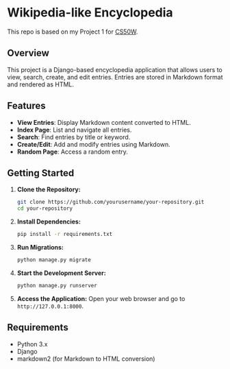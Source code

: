 # Wikipedia-like Encyclopedia

This repo is based on my Project 1 for [CS50W](https://cs50.harvard.edu/web/2020/).

## Overview

This project is a Django-based encyclopedia application that allows users to view, search, create, and edit entries. Entries are stored in Markdown format and rendered as HTML.

## Features

- **View Entries**: Display Markdown content converted to HTML.
- **Index Page**: List and navigate all entries.
- **Search**: Find entries by title or keyword.
- **Create/Edit**: Add and modify entries using Markdown.
- **Random Page**: Access a random entry.

## Getting Started

1. **Clone the Repository:**
   ```bash
   git clone https://github.com/yourusername/your-repository.git
   cd your-repository
   ```

2. **Install Dependencies:**
   ```bash
   pip install -r requirements.txt
   ```

3. **Run Migrations:**
   ```bash
   python manage.py migrate
   ```

4. **Start the Development Server:**
   ```bash
   python manage.py runserver
   ```

5. **Access the Application:**
   Open your web browser and go to `http://127.0.0.1:8000`.

## Requirements

- Python 3.x
- Django
- markdown2 (for Markdown to HTML conversion)
